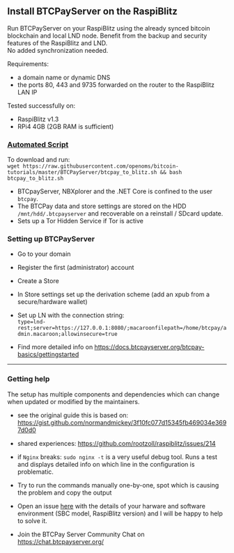 ## Install BTCPayServer on the RaspiBlitz

Run BTCPayServer on your RaspiBlitz using the already synced bitcoin blockchain and local LND node.
Benefit from the backup and security features of the RaspiBlitz and LND.  
No added synchronization needed. 

Requirements:
* a domain name or dynamic DNS
* the ports 80, 443 and 9735 forwarded on the router to the RaspiBlitz LAN IP

Tested successfully on:
* RaspiBlitz v1.3 
* RPi4 4GB (2GB RAM is sufficient)

### [Automated Script](https://github.com/openoms/bitcoin-tutorials/blob/master/BTCPayServer/btcpay_to_blitz.sh)

To download and run:  
`wget https://raw.githubusercontent.com/openoms/bitcoin-tutorials/master/BTCPayServer/btcpay_to_blitz.sh && bash btcpay_to_blitz.sh`


* BTCpayServer, NBXplorer and the .NET Core is confined to the user `btcpay`.
* The BTCPay data and store settings are stored on the HDD `/mnt/hdd/.btcpayserver` and recoverable on a reinstall / SDcard update.
* Sets up a Tor Hidden Service if Tor is active

### Setting up BTCPayServer

* Go to your domain
* Register the first (administrator) account
* Create a Store
* In Store settings set up the derivation scheme (add an xpub from a secure/hardware wallet)
* Set up LN with the connection string:  
 `type=lnd-rest;server=https://127.0.0.1:8080/;macaroonfilepath=/home/btcpay/admin.macaroon;allowinsecure=true`

* Find more detailed info on https://docs.btcpayserver.org/btcpay-basics/gettingstarted

---

### Getting help

The setup has multiple components and dependencies which can change when updated or modified by the maintainers.

* see the original guide this is based on: <https://gist.github.com/normandmickey/3f10fc077d15345fb469034e3697d0d0>  

* shared experiences: <https://github.com/rootzoll/raspiblitz/issues/214>

* if `Nginx` breaks:
`sudo nginx -t`
is a very useful debug tool. Runs a test and displays detailed info on which line in the configuration is problematic.

* Try to run the commands manually one-by-one, spot which is causing the problem and copy the output

* Open an issue [here](https://github.com/openoms/bitcoin-tutorials/issues) with the details of your harware and software environment (SBC model, RaspiBlitz version) and I will be happy to help to solve it.

* Join the BTCPay Server Community Chat on <https://chat.btcpayserver.org/>